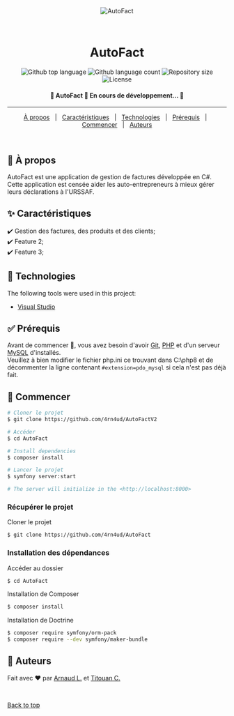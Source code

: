 <div align="center" id="top"> 
  <img src="./.github/app.gif" alt="AutoFact" />

  &#xa0;

  <!-- <a href="https://AutoFact.netlify.app">Demo</a> -->
</div>

<h1 align="center">AutoFact</h1>

<p align="center">
  <img alt="Github top language" src="https://img.shields.io/github/languages/top/4rn4ud/AutoFact?color=56BEB8">

  <img alt="Github language count" src="https://img.shields.io/github/languages/count/4rn4ud/AutoFact?color=56BEB8">

  <img alt="Repository size" src="https://img.shields.io/github/repo-size/4rn4ud/AutoFact?color=56BEB8">

  <img alt="License" src="https://img.shields.io/github/license/4rn4ud/AutoFact?color=56BEB8">

  <!-- <img alt="Github issues" src="https://img.shields.io/github/issues/4rn4ud/AutoFact?color=56BEB8" /> -->

  <!-- <img alt="Github forks" src="https://img.shields.io/github/forks/4rn4ud/AutoFact?color=56BEB8" /> -->

  <!-- <img alt="Github stars" src="https://img.shields.io/github/stars/4rn4ud/AutoFact?color=56BEB8" /> -->
</p>

<!-- Status -->

<h4 align="center"> 
	🚧  AutoFact 🚀 En cours de développement...  🚧
</h4> 

<hr>

<p align="center">
  <a href="#dart-à-propos">À propos</a> &#xa0; | &#xa0;
  <a href="#sparkles-caractéristiques">Caractéristiques</a> &#xa0; | &#xa0;
  <a href="#rocket-technologies">Technologies</a> &#xa0; | &#xa0;
  <a href="#white_check_mark-prérequis">Prérequis</a> &#xa0; | &#xa0;
  <a href="#checkered_flag-commencer">Commencer</a> &#xa0; | &#xa0;
  <a href="#memo-auteurs">Auteurs</a>
</p>

<br>

## :dart: À propos ##

AutoFact est une application de gestion de factures développée en C#. Cette application est censée aider les auto-entrepreneurs à mieux gérer leurs déclarations à l'URSSAF.

## :sparkles: Caractéristiques ##

:heavy_check_mark: Gestion des factures, des produits et des clients;\
:heavy_check_mark: Feature 2;\
:heavy_check_mark: Feature 3;

## :rocket: Technologies ##

The following tools were used in this project:

- [Visual Studio](https://visualstudio.microsoft.com/fr/)

## :white_check_mark: Prérequis ##

Avant de commencer :checkered_flag:, vous avez besoin d'avoir [Git](https://git-scm.com/downloads), [PHP](https://www.php.net/downloads) et d'un serveur [MySQL](https://dev.mysql.com/downloads/) d'installés.\
Veuillez à bien modifier le fichier php.ini ce trouvant dans C:\php8 et de décommenter la ligne contenant ```#extension=pdo_mysql``` si cela n'est pas déjà fait.

## :checkered_flag: Commencer ##

```bash
# Cloner le projet
$ git clone https://github.com/4rn4ud/AutoFactV2

# Accéder
$ cd AutoFact

# Install dependencies
$ composer install

# Lancer le projet
$ symfony server:start

# The server will initialize in the <http://localhost:8000>
```

### Récupérer le projet ###

Cloner le projet
```bash
$ git clone https://github.com/4rn4ud/AutoFact
```

### Installation des dépendances ###

Accéder au dossier
```bash
$ cd AutoFact
```

Installation de Composer
```bash
$ composer install
```

Installation de Doctrine
```bash
$ composer require symfony/orm-pack
$ composer require --dev symfony/maker-bundle
```

## :memo: Auteurs ##
<!--
This project is under license from MIT. For more details, see the [LICENSE](LICENSE.md) file.
-->

Fait avec :heart: par <a href="https://github.com/4rn4ud" target="_blank">Arnaud L.</a> et <a href="https://github.com/TitouanClapier" target="_blank">Titouan C.</a>

&#xa0;

<a href="#top">Back to top</a>
